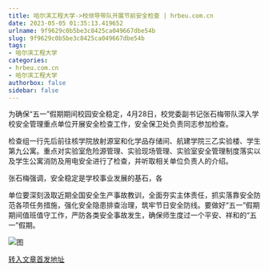 ```yaml
---
title: 哈尔滨工程大学->校领导带队开展节前安全检查 | hrbeu.com.cn
date: 2023-05-05 01:35:13.419652
urlname: 9f9629c0b5be3c8425ca049667dbe54b
slug: 9f9629c0b5be3c8425ca049667dbe54b
tags: 
- 哈尔滨工程大学
categories:
- hrbeu.com.cn
- 哈尔滨工程大学
authorbox: false
sidebar: false
---
```

为确保“五一”假期期间校园安全稳定，4月28日，校党委副书记张石梅带队深入学校安全管理重点单位开展安全检查工作，安全保卫处负责同志参加检查。

检查组一行先后前往核学院放射源室和化学品存储间、航建学院三乙实验楼、学生第九公寓。重点对实验室危险源管理、实验现场管理、实验室安全管理制度落实以及学生公寓消防及用电安全进行了检查，并听取相关单位负责人的介绍。

张石梅强调，安全稳定是学校事业发展的基石，各
<!--more-->
单位要深刻汲取近期全国安全生产事故教训，全面夯实主体责任，抓实落靠安全防范各项任务措施，强化安全隐患排查治理，筑牢节日安全防线。要做好“五一”假期期间值班值守工作，严防各类安全事故发生，确保师生度过一个平安、祥和的“五一”假期。

![图](http://gongxue.cn/__local/7/B3/3D/3494379FF563660F40BCFBAE5B5_FDB5C799_32E7D.jpg)

[转入文章首发地址](http://gongxue.cn/info/1141/75606.htm)